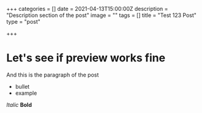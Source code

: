 +++
categories = []
date = 2021-04-13T15:00:00Z
description = "Description section of the post"
image = ""
tags = []
title = "Test 123 Post"
type = "post"

+++
# Let's see if preview works fine

And this is the paragraph of the post

* bullet
* example

_Italic_
**Bold**